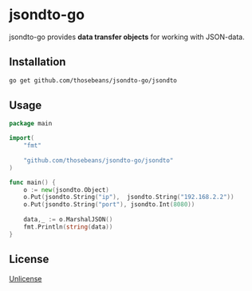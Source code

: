 # jsondto-go

jsondto-go provides __data transfer objects__ for working with JSON-data.  

## Installation

```sh
go get github.com/thosebeans/jsondto-go/jsondto
```
## Usage

```go
package main

import(
    "fmt"
    
    "github.com/thosebeans/jsondto-go/jsondto"
)

func main() {
    o := new(jsondto.Object)
    o.Put(jsondto.String("ip"),  jsondto.String("192.168.2.2"))
    o.Put(jsondto.String("port"), jsondto.Int(8080))
    
    data,_ := o.MarshalJSON()
    fmt.Println(string(data))
}
```

## License

[Unlicense](https://unlicense.org)
